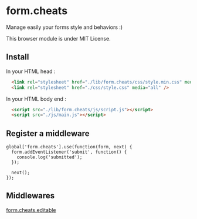 form.cheats
===========

Manage easily your forms style and behaviors :)

This browser module is under MIT License.


Install
-------

In your HTML head :

```html
  <link rel="stylesheet" href="./lib/form.cheats/css/style.min.css" media="all" />
  <link rel="stylesheet" href="./css/style.css" media="all" />
```

In your HTML body end :

```html
  <script src="./lib/form.cheats/js/script.js"></script>
  <script src="./js/main.js"></script>
```

Register a middleware
---------------------
```
global['form.cheats'].use(function(form, next) {
  form.addEventListener('submit', function() {
    console.log('submitted');
  });
  
  next();
});
```

Middlewares
-----------
[form.cheats.editable](https://github.com/Lcfvs/form.cheats.editable)
